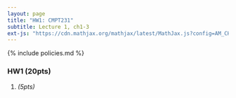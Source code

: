 ```yaml
---
layout: page
title: "HW1: CMPT231"
subtitle: Lecture 1, ch1-3
ext-js: "https://cdn.mathjax.org/mathjax/latest/MathJax.js?config=AM_CHTML"
---
```


{% include policies.md %}

### HW1 (20pts)
1. *(5pts)* 
